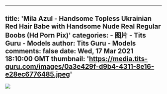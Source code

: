 
---
title: 'Mila Azul - Handsome Topless Ukrainian Red Hair Babe with Handsome Nude Real Regular Boobs (Hd Porn Pix)'
categories: 
    - 图片
    - Tits Guru - Models
author: Tits Guru - Models
comments: false
date: Wed, 17 Mar 2021 18:10:00 GMT
thumbnail: 'https://media.tits-guru.com/images/0a3e429f-d9b4-4311-8e16-e28ec6776485.jpeg'
---

<div>   
<img src="https://media.tits-guru.com/images/0a3e429f-d9b4-4311-8e16-e28ec6776485.jpeg" referrerpolicy="no-referrer">  
</div>
            
